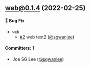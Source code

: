 ## web@0.1.4 (2022-02-25)

#### :bug: Bug Fix
* `web`
  * [#2](https://github.com/sgwanlee/yarn-workspace-react-react-native/pull/2) web test2 ([@sgwanlee](https://github.com/sgwanlee))

#### Committers: 1
- Joe SG Lee ([@sgwanlee](https://github.com/sgwanlee))